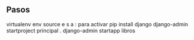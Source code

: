 ## Pasos

virtualenv env
source e s a	: para activar
pip install django
django-admin startproject principal .
django-admin startapp libros